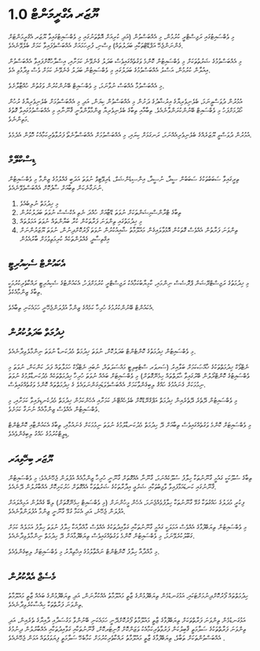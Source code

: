 # ޔޫޒަރ އެގްރީމަންޓް 1.0

މި ވެބްސައިޓުގައި ރަޖިސްޓްރީ ކުރުމުން، މި އެއްބަސްވުން (އަދި ކުރިއަށް އޮތްތަނުގައި މި ވެބްސައިޓުގައިވާ ޔޫޒަރ އެގްރީމަންޓަށް ގެންނަންޖެހޭ އަޕްޑޭޓްތަކާއި ބަދަލުތައް) ވިސްނި، ފުރިހަމައަށް އެއްބަސްވެފައިވާ ކަމަށް ބެލެވޭނެއެވެ.

މި އެއްބަސްވުމުގެ ޝަރުތުތަކަށް މި ވެބްސައިޓުން ކޮންމެ ވަގުތެއްގައިވެސް ބަދަލު ގެނެވޭނެ ކަމަށާއި، އިސްލާހުކޮށްފައިވާ އެއްބަސްވުން އިއުލާން ކުރުމުން، އަސްލު އެއްބަސްވުމުގެ ބަދަލުގައި މި ވެބްސައިޓުން ބަދަލު ގެނެވޭނެ ކަމަށް ވެސް ވިދާޅުވި އެވެ.

މި އެއްބަސްވުމާ އެއްބަސް ނުވާނަމަ، މި ވެބްސައިޓް ބޭނުންކުރުން ވަގުތުން ހުއްޓާލާށެވެ.

އުމުރުން ދުވަސްވީނަމަ، ބެލެނިވެރިޔާގެ އިރުޝާދުގެ ދަށުން މި އެއްބަސްވުން ކިޔަން، އަދި މި އެއްބަސްވުމަށް ބެލެނިވެރިޔާގެ ރުހުން ހޯދުމަށްފަހު މި ވެބްސައިޓް ބޭނުންކުރަންވާނެއެވެ. ތިބާއާއި ތިބާގެ ބެލެނިވެރިޔާ ޒިންމާވާންވާނީ ޤާނޫނާއި މި އެއްބަސްވުމުގައިވާ ގޮތުގެ މަތިންނެވެ.

އުމުރުން ދުވަސްވީ ޔޫޒަރެއްގެ ބެލެނިވެރިއެއްނަމަ، ރަނގަޅަށް ކިޔައި، މި އެއްބަސްވުމަށް އެއްބަސްވާނެތޯ ފަރުވާތެރިކަމާއެކު ހޮވުން އެދެމެވެ.

## ޑިސްކްލޭމް

ތިރީގައިވާ ސަބަބުތަކުގެ ސަބަބުން ސީދާ، ނުސީދާ، އިންސިޑެންޝަލް، ޑެރިވޭޓިވް ނުވަތަ އަދަބީ ގެއްލުމުގެ ޒިންމާ މި ވެބްސައިޓުން ނުނަގާނެކަން ތިބާއަށް ސާފުކޮށް އެއްބަސްވެވޭނެއެވެ.

1. މި ޚިދުމަތް ނުލިބެއެވެ
1. ތިބާގެ ޓްރާންސްމިޝަންތަކަށް ނުވަތަ ޑޭޓާއަށް ހުއްދަ ނެތި އެކްސެސް ނުވަތަ ބަދަލުކުރުން
1. މި ޚިދުމަތުގައި ތިންވަނަ ފަރާތަކުން ކުރާ ބަޔާންތައް ނުވަތަ އަމަލުތައް
1. ތިންވަނަ ފަރާތުން އެއްވެސް ގޮތަކުން އޮޅުވާލައިގެން މައުލޫމާތު ޝާއިއުކުރުން ނުވަތަ ފޯރުކޮށްދިނުން، ނުވަތަ ޔޫޒަރުންނަށް އިގްތިސާދީ ގެއްލުންތަކެއް ކުރިމަތިވުމަށް ބާރުއެޅުން

## އެކައުންޓް ސެކިއުރިޓީ

މި ޚިދުމަތުގެ ރަޖިސްޓްރޭޝަން ޕްރޮސެސް ނިންމައި، ކާމިޔާބުކަމާއެކު ރަޖިސްޓްރީ ކުރުމަށްފަހު، އެކައުންޓުގެ ސެކިއުރިޓީ ރައްކާތެރިކުރުމަކީ ތިބާގެ ޒިންމާއެކެވެ.

އެކައުންޓް ބޭނުންކުރުމުގެ ހުރިހާ ކަމެއްގެ ޒިންމާ އުފުލަންޖެހޭނީ ހަމައެކަނި ތިބާއެވެ.

## ޚިދުމަތް ބަދަލުކުރުން

މި ވެބްސައިޓުން ޚިދުމަތުގެ ކޮންޓެންޓް ބަދަލުކޮށް، ނުވަތަ ޚިދުމަތް މެދުކަނޑާ ނުވަތަ ނިންމާލެވިދާނެއެވެ.

ނެޓްވޯކް ޚިދުމަތްތަކުގެ ޚާއްޞަކަމަށް ބަލާއިރު (ސަރވަރ ސްޓެބިލިޓީ މައްސަލަތައް، ނުބައި ނެޓްވޯކް ހަމަލާތައް ފަދަ ކަންކަން، ނުވަތަ މި ވެބްސައިޓުގެ ކޮންޓްރޯލުން ބޭރުގައިވާ ޙާލަތްތައް ހިމެނޭގޮތަށް) މި ވެބްސައިޓަށް ބައެއް ނުވަތަ ހުރިހާ ޚިދުމަތްތަކެއް މެދުކަނޑާލުމުގެ ނުވަތަ ނިމުމަކަށް ގެނައުމުގެ ހައްޤު ލިބިގެންވާކަމަށް އެއްބަސްވެވަޑައިގަންނަވައެވެ ގެ ޚިދުމަތްތައް ކޮންމެ ވަގުތެއްގައިވެސް.

މި ވެބްސައިޓުން ދޭތެރެ ދޭތެރެއިން ޚިދުމަތް އަޕްގްރޭޑްކޮށް ބެލެހެއްޓޭނެ ކަމަށާއި އެހެންކަމުން ޚިދުމަތް މެދުކެނޑިފައިވާ ކަމަށާއި، މި ވެބްސައިޓުން އެއްވެސް ޒިންމާއެއް ނުނަގާ ކަމަށެވެ.

މި ވެބްސައިޓަށް ކޮންމެ ވަގުތެއްގައިވެސް ތިބާއަށް ދޭ ހިދުމަތް މެދުކަނޑާލުމުގެ ނުވަތަ ނިމުމަކަށް ގެނައުމާއި، ތިބާގެ އެކައުންޓާއި ކޮންޓެންޓް ޑިލީޓްކުރުމުގެ ހައްގު ލިބިގެންވެއެވެ.

## ޔޫޒަރ ބިހޭވިއަރ

ތިބާގެ ސުލޫކަކީ ގައުމީ ގާނޫނުތަކާ ހިލާފު ސުލޫކެއްނަމަ، ގާނޫނާ އެއްގޮތަށް ގާނޫނީ ހުރިހާ ޒިންމާއެއް އުފުލަން ޖެހޭނެއެވެ؛ މި ވެބްސައިޓުން ޤާނޫނުގައި ކަނޑައަޅާފައިވާ ވާޖިބުތަކާއި ޝަރުޢީ އިދާރާތަކުގެ ޝަރުޠުތަކާ އެއްގޮތަށް ހަރުކަށިކޮށް އެއްބާރުލުން ދޭނެއެވެ.

ފިކުރީ މުދަލުގެ ހައްގުތަކާ ގުޅޭ ގާނޫނުތަކާ ހިލާފުވެއްޖެނަމަ، އެހެން މީހުންނަށް (މި ވެބްސައިޓް ހިމެނޭގޮތަށް) ލިބޭ ގެއްލުން އަމިއްލައަށް އުފުލަން ޖެހޭނެ، އަދި އެކަމާ ގުޅޭ ގާނޫނީ ޒިންމާ އުފުލަންވާނެއެވެ.

މި ވެބްސައިޓުން ތިޔަބޭފުޅާގެ އެއްވެސް އަމަލަކީ ގައުމީ ގާނޫނުތަކާއި ގަވާއިދުތަކުގެ އެއްވެސް މާއްދާއަކާ ހިލާފު ނުވަތަ ހިލާފު އަމަލެއް ކަމަށް ގަބޫލުކުރެވޭނަމަ، މި ވެބްސައިޓުން ކޮންމެ ވަގުތެއްގައިވެސް ތިޔަބޭފުޅާއަށް ދޭ ހިދުމަތް ނިންމާލެވިދާނެއެވެ.

މި މާއްދާއާ ހިލާފު ކޮންޓެންޓް ނައްތާލުމުގެ އިޚްތިޔާރު މި ވެބްސައިޓަށް ލިބިގެންވެއެވެ.

## މެސެޖް އެއްކުރުން

ހިދުމަތްތައް ފޯރުކޮށްދިނުމަށްޓަކައި، އަޅުގަނޑުމެން ތިޔަބޭފުޅުންގެ ޒާތީ މައުލޫމާތު އެއްކުރާނަން، އަދި ތިޔަބޭފުޅުންގެ ބައެއް ޒާތީ މައުލޫމާތު ތިންވަނަ ފަރާތްތަކާ ހިއްސާކުރެވިދާނެއެވެ.

އަޅުގަނޑުމެން ތިންވަނަ ފަރާތްތަކަށް ތިޔަބޭފުޅާގެ ޒާތީ މައުލޫމާތު ފޯރުކޮށްދޭނީ ހަމައެކަނި ބޭނުންވާ މަގުސަދާއި ދާއިރާގެ ތެރެއިން، އަދި ތިންވަނަ ފަރާތްތަކުގެ ސަލާމަތީ ޤާބިލުކަން ފަރުވާތެރިކަމާއެކު ވަޒަންކޮށް މޮނިޓަރކޮށް، ޤާނޫނުތަކާއި ގަވާއިދުތަކާއި އެއްބާރުލުން ދިނުމުގެ އެއްބަސްވުންތަކަށް ތަބާވެ، ތިޔަބޭފުޅާގެ ޒާތީ މައުލޫމާތު ރައްކާތެރިކުރުމަށް ކަމާބެހޭ ސަލާމަތީ ފިޔަވަޅުތައް އަޅަން ޖެހޭނެއެވެ .
